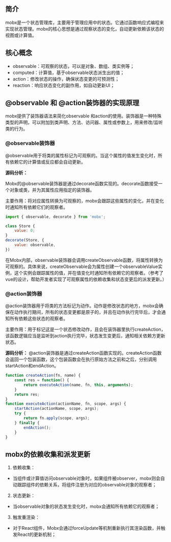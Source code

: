 ## 简介

mobx是一个状态管理库，主要用于管理应用中的状态。它通过函数响应式编程来实现状态管理。mobx的核心思想是通过观察状态的变化，自动更新依赖该状态的视图或计算值。

## 核心概念

- observable：可观察的状态，可以是对象、数组、类实例等；
- computed：计算值，基于observable状态派生出的值；
- action：修改状态的操作，确保状态变更的可预测性；
- reaction：响应状态变化的副作用，如自动更新UI；

## @observable 和 @action装饰器的实现原理

mobx提供了装饰器语法来简化observable 和action的使用。装饰器是一种特殊类型的声明，可以附加到类声明、方法、访问器、属性或参数上，用来修改/监听类的行为。

### @observable装饰器

@observable用于将类的属性标记为可观察的。当这个属性的值发生变化时，所有依赖它的计算值或反应都会自动更新。

**源码分析：**

Mobx的@observable装饰器是通过decorate函数实现的。decorate函数接受一个对象或类，并为其属性应用指定的装饰器。

主要作用：将对应属性转换为可观察的，mobx会跟踪这些属性的变化，并在变化时通知所有依赖它们的观察者。

```js
import { observable, decorate } from 'mobx';

class Store {
    value: 0;
}
decorate(Store, {
    value: observable,
})
```
在Mobx内部，observable装饰器会调用createObservable函数，将属性转换为可观察的。具体来说，createObservable会为属性创建一个observableValue实例，这个实例会跟踪属性的值，并在值变化时通知所有依赖它的观察者。（参考了vue的设计，帮助开发者实现了可观察属性的依赖收集和状态变更后的派发更新。）

### @action装饰器

@action装饰器用于将类的方法标记为动作。动作是修改状态的地方，mobx会确保在动作执行期间，所有的状态变更都是原子的，并且在动作执行完毕后，才会通知所有依赖这些状态的观察者。

主要作用：用于标记这是一个状态修改动作，且会在装饰器里执行createAction，该函数逻辑应当是监听到action执行完毕，状态发生变更后，通知相关依赖方更新状态。

**源码分析：**
@action装饰器是通过createAction函数实现的。createAction函数会返回一个包装函数，这个包装函数会在执行原始方法之前和之后，分别调用startAction和endAction。

```js
function createAction(fn, name) {
    const res = function() {
        return executeAction(name, fn, this, arguments);
    }
    return res;
}
function executeAction(actionName, fn, scope, args) {
    startAction(actionName, scope, args);
    try {
        return fn.apply(scope, args);
    } finally {
        endAction();
    }
}
```

## mobx的依赖收集和派发更新

1. 依赖收集：
  - 当组件或计算值访问observable对象时，如果组件被observer，mobx则会自动跟踪组件的依赖关系，将组件注册为对应的observable对象的观察者；
2. 状态更新：
  - 当observable对象的状态发生变化时，mobx会通知所有依赖它的观察者；
3. 触发重渲染：
  - 对于React组件，Mobx会通过forceUpdate等机制重新执行其渲染函数，并触发React的更新机制；
